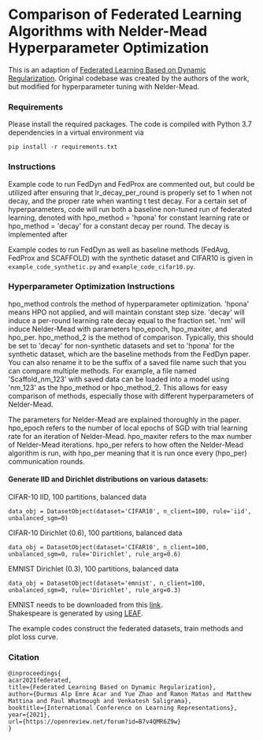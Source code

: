 # Comparison of Federated Learning Algorithms with Nelder-Mead Hyperparameter Optimization

This is an adaption of [Federated Learning Based on Dynamic Regularization](https://openreview.net/pdf?id=B7v4QMR6Z9w). Original codebase was created by the authors of the work, but modified for hyperparameter tuning with Nelder-Mead.

### Requirements

Please install the required packages. The code is compiled with Python 3.7 dependencies in a virtual environment via

```pip install -r requirements.txt```

### Instructions

Example code to run FedDyn and FedProx are commented out, but could be utilized after ensuring that lr_decay_per_round is properly set to 1 when not decay, and the proper rate when wanting t test decay. For a certain set of hyperparameters, code will run both a baseline non-tuned run of federated learning, denoted with hpo_method = 'hpona' for constant learning rate or hpo_method = 'decay' for a constant decay per round. The decay is implemented after 

Example codes to run FedDyn as well as baseline methods (FedAvg, FedProx and SCAFFOLD) with the synthetic dataset and CIFAR10 is given in ```example_code_synthetic.py``` and ```example_code_cifar10.py```.

### Hyperparameter Optimization Instructions

hpo_method controls the method of hyperparameter optimization. 'hpona' means HPO not applied, and will maintain constant step size. 'decay' will induce a per-round learning rate decay equal to the fraction set. 'nm' will induce Nelder-Mead with parameters hpo_epoch, hpo_maxiter, and hpo_per. hpo_method_2 is the method of comparison. Typically, this should be set to 'decay' for non-synthetic datasets and set to 'hpona' for the synthetic dataset, which are the baseline methods from the FedDyn paper. You can also rename it to be the suffix of a saved file name such that you can compare multiple methods. For example, a file named 'Scaffold_nm_123' with saved data can be loaded into a model using 'nm_123' as the hpo_method or hpo_method_2. This allows for easy comparison of methods, especially those with different hyperparameters of Nelder-Mead.

The parameters for Nelder-Mead are explained thoroughly in the paper. hpo_epoch refers to the number of local epochs of SGD with trial learning rate for an iteration of Nelder-Mead. hpo_maxiter refers to the max number of Nelder-Mead iterations. hpo_per refers to how often the Nelder-Mead algorithm is run, with hpo_per meaning that it is run once every (hpo_per) communication rounds.

#### Generate IID and Dirichlet distributions on various datasets:<br/>
CIFAR-10 IID, 100 partitions, balanced data
```
data_obj = DatasetObject(dataset='CIFAR10', n_client=100, rule='iid', unbalanced_sgm=0)
```
CIFAR-10 Dirichlet (0.6), 100 partitions, balanced data
```
data_obj = DatasetObject(dataset='CIFAR10', n_client=100, unbalanced_sgm=0, rule='Dirichlet', rule_arg=0.6)
```
EMNIST Dirichlet (0.3), 100 partitions, balanced data
```
data_obj = DatasetObject(dataset='emnist', n_client=100, unbalanced_sgm=0, rule='Dirichlet', rule_arg=0.3)

```
EMNIST needs to be downloaded from this [link](https://www.nist.gov/itl/products-and-services/emnist-dataset).<br/>
Shakespeare is generated by using [LEAF](https://github.com/TalwalkarLab/leaf). 

The example codes construct the federated datasets, train methods and plot loss curve.

### Citation

```
@inproceedings{
acar2021federated,
title={Federated Learning Based on Dynamic Regularization},
author={Durmus Alp Emre Acar and Yue Zhao and Ramon Matas and Matthew Mattina and Paul Whatmough and Venkatesh Saligrama},
booktitle={International Conference on Learning Representations},
year={2021},
url={https://openreview.net/forum?id=B7v4QMR6Z9w}
}
```